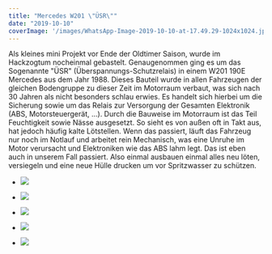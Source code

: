```yaml
---
title: "Mercedes W201 \"ÜSR\""
date: "2019-10-10"
coverImage: '/images/WhatsApp-Image-2019-10-10-at-17.49.29-1024x1024.jpeg'
---
```


Als kleines mini Projekt vor Ende der Oldtimer Saison, wurde im Hackzogtum nocheinmal gebastelt. Genaugenommen ging es um das Sogenannte "ÜSR" (Überspannungs-Schutzrelais) in einem W201 190E Mercedes aus dem Jahr 1988. Dieses Bauteil wurde in allen Fahrzeugen der gleichen Bodengruppe zu dieser Zeit im Motorraum verbaut, was sich nach 30 Jahren als nicht besonders schlau erwies. Es handelt sich hierbei um die Sicherung sowie um das Relais zur Versorgung der Gesamten Elektronik (ABS, Motorsteuergerät, ...). Durch die Bauweise im Motorraum ist das Teil Feuchtigkeit sowie Nässe ausgesetzt. So sieht es von außen oft in Takt aus, hat jedoch häufig kalte Lötstellen. Wenn das passiert, läuft das Fahrzeug nur noch im Notlauf und arbeitet rein Mechanisch, was eine Unruhe im Motor verursacht und Elektroniken wie das ABS lahm legt. Das ist eben auch in unserem Fall passiert. Also einmal ausbauen einmal alles neu löten, versiegeln und eine neue Hülle drucken um vor Spritzwasser zu schützen.  
  

- ![](/images/WhatsApp-Image-2019-10-10-at-17.49.29-1024x1024.jpeg)
    
- ![](/images/WhatsApp-Image-2019-10-10-at-17.48.25-768x1024.jpeg)
    
- ![](/images/WhatsApp-Image-2019-10-10-at-17.48.09-768x1024.jpeg)
    
- ![](/images/WhatsApp-Image-2019-10-10-at-17.48.03-1024x576.jpeg)
    
- ![](/images/WhatsApp-Image-2019-10-10-at-17.47.48-768x1024.jpeg)
